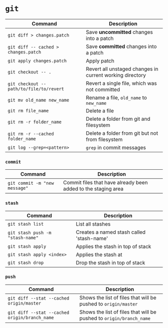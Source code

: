 # `git`

| Command | Description |
| ------- | ----------- |
| `git diff > changes.patch`           | Save **uncommitted** changes into a patch |
| `git diff -- cached > changes.patch` | Save **committed** changes into a patch   |
| `git apply changes.patch` | Apply patch |
| `git checkout -- .`                  | Revert all unstaged changes in current working directory |
| `git checkout -- path/to/file/to/revert` | Revert a single file, which was not committed |
| `git mv old_name new_name` | Rename a file, `old_name` to `new_name` |
| `git rm file_name` | Delete a file |
| `git rm -r folder_name` | Delete a folder from git and filesystem |
| `git rm -r --cached folder_name` | Delete a folder from git but not from filesystem |
| `git log --grep=<pattern>` | `grep` in commit messages |


### `commit`
| Command | Description |
| ------- | ----------- |
| `git commit -m "new message"`           | Commit files that have already been added to the staging area |

### `stash`
| Command | Description |
| ------- | ----------- |
| `git stash list`                           | List all stashes |
| `git stash push -m "stash-name"`           | Creates a named stash called 'stash-name' |
| `git stash apply`                          | Applies the stash in top of stack |
| `git stash apply <index>`                  | Applies the stash at <index> |
| `git stash drop`                           | Drop the stash in top of stack |

### `push`
| Command | Description |
| ------- | ----------- |
| `git diff --stat --cached origin/master`           | Shows the list of files that will be pushed to `origin/master` |
| `git diff --stat --cached origin/branch_name`           | Shows the list of files that will be pushed to `origin/branch_name` |

